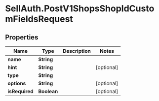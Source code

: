 # SellAuth.PostV1ShopsShopIdCustomFieldsRequest

## Properties

Name | Type | Description | Notes
------------ | ------------- | ------------- | -------------
**name** | **String** |  | 
**hint** | **String** |  | [optional] 
**type** | **String** |  | 
**options** | **String** |  | [optional] 
**isRequired** | **Boolean** |  | [optional] 


